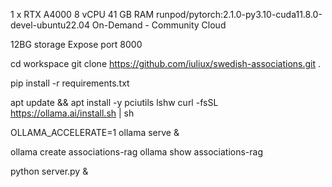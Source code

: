 1 x RTX A4000
8 vCPU 41 GB RAM
runpod/pytorch:2.1.0-py3.10-cuda11.8.0-devel-ubuntu22.04
On-Demand - Community Cloud

12BG storage
Expose port 8000


cd workspace
git clone https://github.com/iuliux/swedish-associations.git .

pip install -r requirements.txt

apt update && apt install -y pciutils lshw
curl -fsSL https://ollama.ai/install.sh | sh

OLLAMA_ACCELERATE=1 ollama serve &

ollama create associations-rag
ollama show associations-rag

python server.py &
